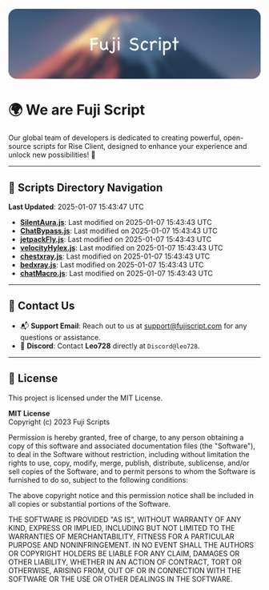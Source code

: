 ![Banner](.github/b.webp)

# 🌍 **We are Fuji Script**

Our global team of developers is dedicated to creating powerful, open-source scripts for Rise Client, designed to enhance your experience and unlock new possibilities! 🌟

---
<!-- SCRIPTS_NAVIGATION_START -->
## 📂 **Scripts Directory Navigation**

**Last Updated**: 2025-01-07 15:43:47 UTC

- **[SilentAura.js](scripts/SilentAura.js)**: Last modified on 2025-01-07 15:43:43 UTC
- **[ChatBypass.js](scripts/ChatBypass.js)**: Last modified on 2025-01-07 15:43:43 UTC
- **[jetpackFly.js](scripts/jetpackFly.js)**: Last modified on 2025-01-07 15:43:43 UTC
- **[velocityHylex.js](scripts/velocityHylex.js)**: Last modified on 2025-01-07 15:43:43 UTC
- **[chestxray.js](scripts/chestxray.js)**: Last modified on 2025-01-07 15:43:43 UTC
- **[bedxray.js](scripts/bedxray.js)**: Last modified on 2025-01-07 15:43:43 UTC
- **[chatMacro.js](scripts/chatMacro.js)**: Last modified on 2025-01-07 15:43:43 UTC

<!-- SCRIPTS_NAVIGATION_END -->

---

## 💬 **Contact Us**  
- 📬 **Support Email**: Reach out to us at [support@fujiscript.com](mailto:support@fujiscript.com) for any questions or assistance.  
- 💬 **Discord**: Contact **Leo728** directly at `Discord@leo728`.

---

## 📜 **License**

This project is licensed under the MIT License.  

**MIT License**  
Copyright (c) 2023 Fuji Scripts  

Permission is hereby granted, free of charge, to any person obtaining a copy of this software and associated documentation files (the "Software"), to deal in the Software without restriction, including without limitation the rights to use, copy, modify, merge, publish, distribute, sublicense, and/or sell copies of the Software, and to permit persons to whom the Software is furnished to do so, subject to the following conditions:  

The above copyright notice and this permission notice shall be included in all copies or substantial portions of the Software.  

THE SOFTWARE IS PROVIDED "AS IS", WITHOUT WARRANTY OF ANY KIND, EXPRESS OR IMPLIED, INCLUDING BUT NOT LIMITED TO THE WARRANTIES OF MERCHANTABILITY, FITNESS FOR A PARTICULAR PURPOSE AND NONINFRINGEMENT. IN NO EVENT SHALL THE AUTHORS OR COPYRIGHT HOLDERS BE LIABLE FOR ANY CLAIM, DAMAGES OR OTHER LIABILITY, WHETHER IN AN ACTION OF CONTRACT, TORT OR OTHERWISE, ARISING FROM, OUT OF OR IN CONNECTION WITH THE SOFTWARE OR THE USE OR OTHER DEALINGS IN THE SOFTWARE.  
